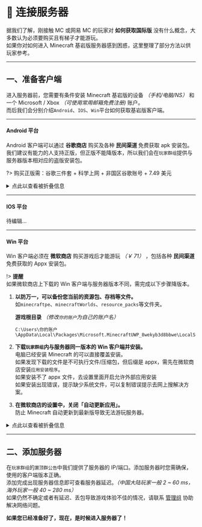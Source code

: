 <!-- guide/link -->

# 📡 连接服务器

据我们了解，刚接触 MC 或网易 MC 的玩家对 **如何获取国际版** 没有什么概念，大多数认为必须要购买且有梯子才能游玩。<br/>
如果你对如何进入 Minecraft 基岩版服务器感到困惑，这里整理了部分方法以供玩家参考。

---

## 一、准备客户端

进入服务器前，您需要有条件安装 Minecraft 基岩版的设备 _（手机/电脑/NS）_ 和一个 Microsoft / Xbox _（可使用常用邮箱免费注册)_ 账户。<br/>
而后我们会分别介绍`Android`、`IOS`、`Win`平台如何获取基岩版客户端。

---

#### Android 平台

Android 客户端可以通过 **谷歌商店** 购买及各种 **民间渠道** 免费获取 apk 安装包。<br/>
我们建议有能力的人支持正版，但正版不能降版本，所以我们会在`玩家群组`提供与服务器版本相对应的盗版安装包。

?> 购买正版需：谷歌三件套 + 科学上网 + 非国区谷歌账号 + 7.49 美元

<details>
<summary>点此以查看被折叠信息</summary>

民间渠道：

[MineBBS 下载](https://www.minebbs.com/minecraft)

</details>

---

#### IOS 平台

待编辑...

---

#### Win 平台

Win 客户端必须在 **微软商店** 购买游戏后才能游玩 _（￥ 71）_ ，包括各种 **民间渠道** 免费获取的 Appx 安装包。

!> **提醒** <br/>
如果微软商店上下载的 Win 客户端与服务器版本不同，需完成以下步骤降版本。

1.  **以防万一，可以备份您当前的资源包、存档等文件。**<br/>
    如`minecraftpe`、`minecraftWorlds`、`resource_packs`等文件夹。

    **游戏根目录** _（修改`你的账户`为自己的账户名）_

    ```
    C:\Users\你的账户\AppData\Local\Packages\Microsoft.MinecraftUWP_8wekyb3d8bbwe\LocalState\games\com.mojang
    ```

2.  **下载`玩家群组`内与服务器同一版本的 Win 客户端并安装。** <br/>
    电脑已经安装 Minecraft 的可以直接覆盖安装。<br/>
    如果发现下载的文件是不可执行文件/压缩包，但后缀是 appx，需先在微软商店安装`应用安装程序`。<br/>
    如果安装不了 appx 文件，去设置里面开启允许外部应用安装<br/>
    如果安装出现错误，提示缺少系统文件，可以复制错误提示去网上搜解决方案。

3.  **在微软商店的设置中，关闭「自动更新应用」。** <br/>
    防止 Minecraft 自动更新到最新版导致无法游玩服务器。

<details>
<summary>点此以查看被折叠信息</summary>

民间渠道：

[MCBEBBS 下载](https://mcbebbs.cn/win10)

</details>

---

## 二、添加服务器

在`玩家群组`的`置顶群公告`中我们提供了服务器的 IP/端口。添加服务器时您需确保，使用的客户端版本正确。<br/>
添加完成出现服务器信息即可查看服务器延迟。_（中国大陆玩家一般 2 ~ 60 ms，海外玩家一般 40 ~ 280 ms）_ <br/>
如果仍然不确定或者有延迟、丢包导致游戏体验不佳的情况，请联系 [管理组](other/contact?id=管理组) 协助解决网络问题。

**如果您已经准备好了，现在，是时候进入服务器了！**
